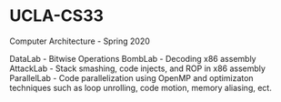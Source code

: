 # UCLA-CS33
Computer Architecture - Spring 2020


DataLab - Bitwise Operations
BombLab - Decoding x86 assembly
AttackLab - Stack smashing, code injects, and ROP in x86 assembly
ParallelLab - Code parallelization using OpenMP and optimizaton techniques such as loop unrolling, code motion, memory aliasing, ect.
